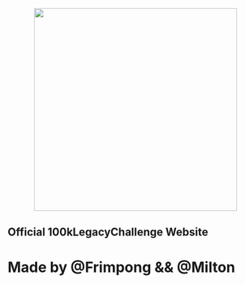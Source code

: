 <p align="center"><img src="https://drive.google.com/file/d/1s1SYgi5jGiX_eTM7od4UG_1n9R2lj6c7/view?usp=sharing" width="400"></p>



## Official 100kLegacyChallenge Website 
# Made by @Frimpong && @Milton
